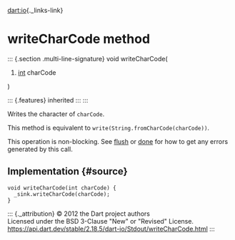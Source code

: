 [dart:io](../../dart-io/dart-io-library){._links-link}

writeCharCode method
====================

::: {.section .multi-line-signature}
void writeCharCode(

1.  [int](../../dart-core/int-class) charCode

)

::: {.features}
inherited
:::
:::

Writes the character of `charCode`.

This method is equivalent to `write(String.fromCharCode(charCode))`.

This operation is non-blocking. See [flush](flush) or [done](done) for
how to get any errors generated by this call.

Implementation {#source}
--------------

``` {.language-dart data-language="dart"}
void writeCharCode(int charCode) {
  _sink.writeCharCode(charCode);
}
```

::: {._attribution}
© 2012 the Dart project authors\
Licensed under the BSD 3-Clause \"New\" or \"Revised\" License.\
<https://api.dart.dev/stable/2.18.5/dart-io/Stdout/writeCharCode.html>
:::

